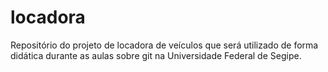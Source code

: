 # locadora
Repositório do projeto de locadora de veículos que será utilizado de forma didática durante as aulas sobre git na Universidade Federal de Segipe.
